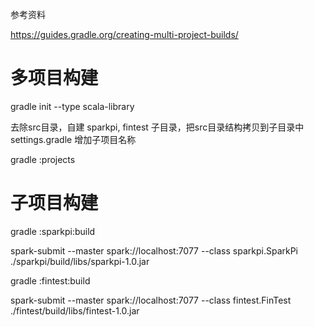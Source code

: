参考资料

https://guides.gradle.org/creating-multi-project-builds/

多项目构建
========

gradle init --type scala-library

去除src目录，自建 sparkpi, fintest 子目录，把src目录结构拷贝到子目录中
settings.gradle 增加子项目名称

gradle :projects

子项目构建
========
gradle :sparkpi:build

spark-submit --master spark://localhost:7077 --class sparkpi.SparkPi ./sparkpi/build/libs/sparkpi-1.0.jar

gradle :fintest:build

spark-submit --master spark://localhost:7077 --class fintest.FinTest ./fintest/build/libs/fintest-1.0.jar